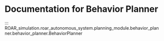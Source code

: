 # Documentation for Behavior Planner


::: ROAR_simulation.roar_autonomous_system.planning_module.behavior_planner.behavior_planner.BehaviorPlanner

